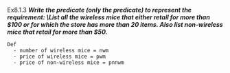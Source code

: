 Ex8.1.3
***Write the predicate (only the predicate) to represent the requirement: \List all the wireless
mice that either retail for more than $100 or for which the store has more than 20 items.
Also list non-wireless mice that retail for more than $50.***

```
Def
  - number of wireless mice = nwm
  - price of wireless mice = pwm
  - price of non-wireless mice = pnnwm
